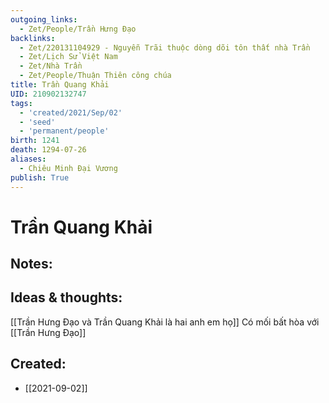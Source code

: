 ```yaml
---
outgoing_links:
  - Zet/People/Trần Hưng Đạo
backlinks:
  - Zet/220131104929 - Nguyễn Trãi thuộc dòng dõi tôn thất nhà Trần
  - Zet/Lịch Sử Việt Nam
  - Zet/Nhà Trần
  - Zet/People/Thuận Thiên công chúa
title: Trần Quang Khải
UID: 210902132747
tags:
  - 'created/2021/Sep/02'
  - 'seed'
  - 'permanent/people'
birth: 1241
death: 1294-07-26
aliases:
  - Chiêu Minh Đại Vương
publish: True
---
```

# Trần Quang Khải

## Notes:

## Ideas & thoughts:
[[Trần Hưng Đạo và Trần Quang Khải là hai anh em họ]]
Có mối bất hòa với [[Trần Hưng Đạo]]


## Created:
- [[2021-09-02]]

